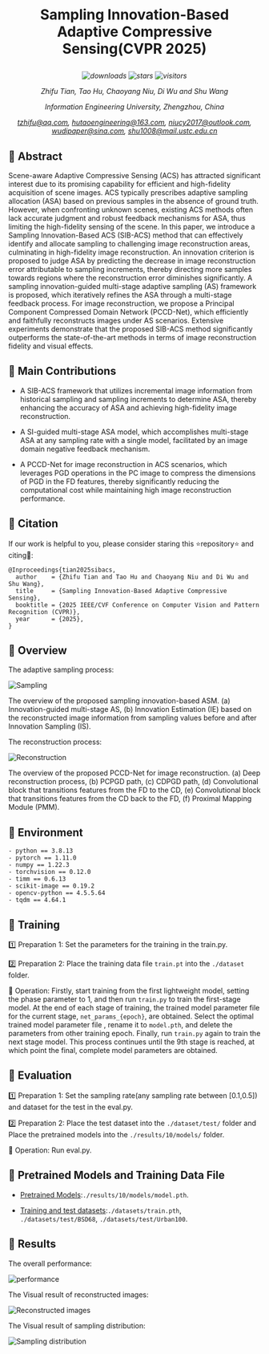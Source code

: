 # <p align="center">Sampling Innovation-Based Adaptive Compressive Sensing(CVPR 2025)</p>
*<p align="center">![downloads](https://img.shields.io/github/downloads/giant-pandada.SIB-ACS_CVPR2025/total)
![stars](https://img.shields.io/github/stars/giant-pandada/SIB-ACS_CVPR2025.svg)
![visitors](https://visitor-badge.glitch.me/badge?page_id=giant-pandada/SIB-ACS_CVPR2025)</p>*

*<p align="center">Zhifu Tian, Tao Hu, Chaoyang Niu, Di Wu and Shu Wang</p>*

*<p align="center">Information Engineering University, Zhengzhou, China</p>*

*<p align="center">tzhifu@qq.com, hutaoengineering@163.com, niucy2017@outlook.com, wudipaper@sina.com, shu1008@mail.ustc.edu.cn</p>*

## :dart: Abstract
Scene-aware Adaptive Compressive Sensing (ACS) has attracted significant interest due to its promising capability for efficient and high-fidelity acquisition of scene images. ACS typically prescribes adaptive sampling allocation (ASA) based on previous samples in the absence of ground truth. However, when confronting unknown scenes, existing ACS methods often lack accurate judgment and robust feedback mechanisms for ASA, thus limiting the high-fidelity sensing of the scene. In this paper, we introduce a Sampling Innovation-Based ACS (SIB-ACS) method that can effectively identify and allocate sampling to challenging image reconstruction areas, culminating in high-fidelity image reconstruction. An innovation criterion is proposed to judge ASA by predicting the decrease in image reconstruction error attributable to sampling increments, thereby directing more samples towards regions where the reconstruction error diminishes significantly. A sampling innovation-guided multi-stage adaptive sampling (AS) framework is proposed, which iteratively refines the ASA through a multi-stage feedback process. For image reconstruction, we propose a Principal Component Compressed Domain Network (PCCD-Net), which efficiently and faithfully reconstructs images under AS scenarios. Extensive experiments demonstrate that the proposed SIB-ACS method significantly outperforms the state-of-the-art methods in terms of image reconstruction fidelity and visual effects.

## :loudspeaker: Main Contributions

- A SIB-ACS framework that utilizes incremental image information from historical sampling and sampling increments to determine ASA, thereby enhancing the accuracy of ASA and achieving high-fidelity image reconstruction.

- A SI-guided multi-stage ASA model, which accomplishes multi-stage ASA at any sampling rate with a single model, facilitated by an image domain negative feedback mechanism.

- A PCCD-Net for image reconstruction in ACS scenarios, which leverages PGD operations in the PC image to compress the dimensions of PGD in the FD features, thereby significantly reducing the computational cost while maintaining high image reconstruction performance.

## :gift_heart: Citation
If our work is helpful to you, please consider staring this :star:repository:star: and citing:rose::
```
@Inproceedings{tian2025sibacs,
  author    = {Zhifu Tian and Tao Hu and Chaoyang Niu and Di Wu and Shu Wang},
  title     = {Sampling Innovation-Based Adaptive Compressive Sensing},
  booktitle = {2025 IEEE/CVF Conference on Computer Vision and Pattern Recognition (CVPR)},
  year      = {2025},
}
```

## :helicopter: Overview
The adaptive sampling process:

![Sampling](https://github.com/giant-pandada/SIB-ACS_CVPR2025/blob/main/figures/Sampling.png) 

The overview of the proposed sampling innovation-based ASM. (a) Innovation-guided multi-stage AS, (b) Innovation Estimation (IE) based on the reconstructed image information from sampling values before and after Innovation Sampling (IS).

The reconstruction process:

![Reconstruction](https://github.com/giant-pandada/SIB-ACS_CVPR2025/blob/main/figures/Reconstruction.png) 

The overview of the proposed PCCD-Net for image reconstruction. (a) Deep reconstruction process, (b) PCPGD path, (c) CDPGD path, (d) Convolutional block that transitions features from the FD to the CD, (e) Convolutional block that transitions features from the CD back to the FD, (f) Proximal Mapping Module (PMM).

## :egg: Environment
```
- python == 3.8.13
- pytorch == 1.11.0
- numpy == 1.22.3
- torchvision == 0.12.0
- timm == 0.6.13
- scikit-image == 0.19.2
- opencv-python == 4.5.5.64
- tqdm == 4.64.1
```

## :hatching_chick: Training
:one: Preparation 1: 
Set the parameters for the training in the train.py.

:two: Preparation 2: 
Place the training data file `train.pt` into the `./dataset` folder.

:triangular_flag_on_post: Operation: 
Firstly, start training from the first lightweight model, setting the phase parameter to 1, and then run `train.py` to train the first-stage model. At the end of each stage of training, the trained model parameter file for the current stage, `net_params_{epoch}`, are obtained. Select the optimal trained model parameter file , rename it to `model.pth`, and delete the parameters from other training epoch. Finally, run `train.py` again to train the next stage model. This process continues until the 9th stage is reached, at which point the final, complete model parameters are obtained.

## :baby_chick: Evaluation
:one: Preparation 1: 
Set the sampling rate(any sampling rate between [0.1,0.5]) and dataset for the test in the eval.py.

:two: Preparation 2: 
Place the test dataset into the `./dataset/test/` folder and Place the pretrained models into the `./results/10/models/` folder.

:triangular_flag_on_post: Operation: 
Run eval.py.

## :link: Pretrained Models and Training Data File

- [Pretrained Models](https://pan.baidu.com/s/1RTfLRxqy-embWdtUf6TG7g?pwd=wxkq):`./results/10/models/model.pth`.

- [Training and test datasets](https://pan.baidu.com/s/17XfBHsJJOLR3SKurVRgGVg?pwd=r564):`./datasets/train.pth`, `./datasets/test/BSD68`, `./datasets/test/Urban100`.

## :poultry_leg: Results
The overall performance:

![performance](https://github.com/giant-pandada/SIB-ACS_CVPR2025/blob/main/figures/Performance.png) 

The Visual result of reconstructed images:

![Reconstructed images](https://github.com/giant-pandada/SIB-ACS_CVPR2025/blob/main/figures/Reconstructedimages.png) 

The Visual result of sampling distribution:

![Sampling distribution](https://github.com/giant-pandada/SIB-ACS_CVPR2025/blob/main/figures/Samplingdistribution.png) 




